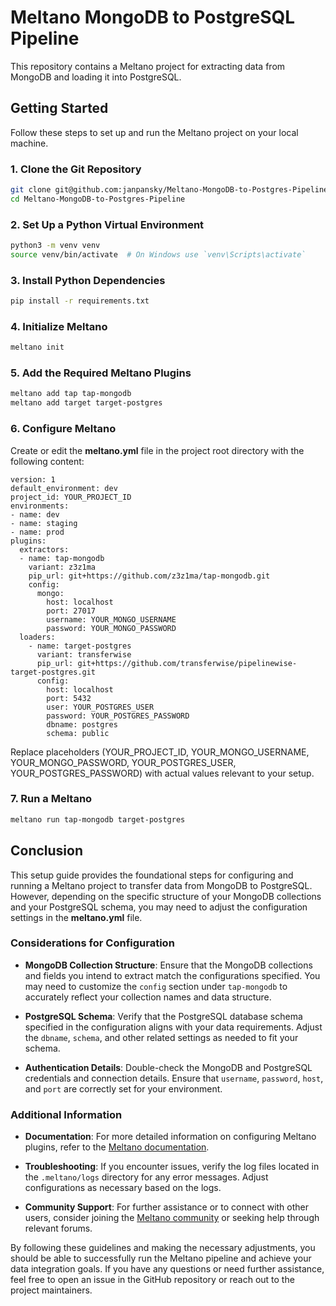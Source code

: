 # Meltano MongoDB to PostgreSQL Pipeline

This repository contains a Meltano project for extracting data from MongoDB and loading it into PostgreSQL.

## Getting Started

Follow these steps to set up and run the Meltano project on your local machine.

### 1. Clone the Git Repository

```sh
git clone git@github.com:janpansky/Meltano-MongoDB-to-Postgres-Pipeline.git
cd Meltano-MongoDB-to-Postgres-Pipeline
```

### 2. Set Up a Python Virtual Environment

```sh
python3 -m venv venv
source venv/bin/activate  # On Windows use `venv\Scripts\activate`
```

### 3. Install Python Dependencies

```sh
pip install -r requirements.txt
```

### 4. Initialize Meltano

```sh
meltano init
```

### 5. Add the Required Meltano Plugins

```sh
meltano add tap tap-mongodb
meltano add target target-postgres
```

### 6. Configure Meltano

Create or edit the **meltano.yml** file in the project root directory with the following content:

```
version: 1
default_environment: dev
project_id: YOUR_PROJECT_ID
environments:
- name: dev
- name: staging
- name: prod
plugins:
  extractors:
  - name: tap-mongodb
    variant: z3z1ma
    pip_url: git+https://github.com/z3z1ma/tap-mongodb.git
    config:
      mongo:
        host: localhost
        port: 27017
        username: YOUR_MONGO_USERNAME
        password: YOUR_MONGO_PASSWORD
  loaders:
    - name: target-postgres
      variant: transferwise
      pip_url: git+https://github.com/transferwise/pipelinewise-target-postgres.git
      config:
        host: localhost
        port: 5432
        user: YOUR_POSTGRES_USER
        password: YOUR_POSTGRES_PASSWORD
        dbname: postgres
        schema: public
```
Replace placeholders (YOUR_PROJECT_ID, YOUR_MONGO_USERNAME, YOUR_MONGO_PASSWORD, YOUR_POSTGRES_USER, YOUR_POSTGRES_PASSWORD) with actual values relevant to your setup.

### 7. Run a Meltano

```sh
meltano run tap-mongodb target-postgres
```

## Conclusion

This setup guide provides the foundational steps for configuring and running a Meltano project to transfer data from MongoDB to PostgreSQL. However, depending on the specific structure of your MongoDB collections and your PostgreSQL schema, you may need to adjust the configuration settings in the **meltano.yml** file.

### Considerations for Configuration

- **MongoDB Collection Structure**: Ensure that the MongoDB collections and fields you intend to extract match the configurations specified. You may need to customize the `config` section under `tap-mongodb` to accurately reflect your collection names and data structure.

- **PostgreSQL Schema**: Verify that the PostgreSQL database schema specified in the configuration aligns with your data requirements. Adjust the `dbname`, `schema`, and other related settings as needed to fit your schema.

- **Authentication Details**: Double-check the MongoDB and PostgreSQL credentials and connection details. Ensure that `username`, `password`, `host`, and `port` are correctly set for your environment.

### Additional Information

- **Documentation**: For more detailed information on configuring Meltano plugins, refer to the [Meltano documentation](https://docs.meltano.com/).

- **Troubleshooting**: If you encounter issues, verify the log files located in the `.meltano/logs` directory for any error messages. Adjust configurations as necessary based on the logs.

- **Community Support**: For further assistance or to connect with other users, consider joining the [Meltano community](https://meltano.com/community) or seeking help through relevant forums.

By following these guidelines and making the necessary adjustments, you should be able to successfully run the Meltano pipeline and achieve your data integration goals. If you have any questions or need further assistance, feel free to open an issue in the GitHub repository or reach out to the project maintainers.


